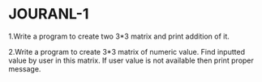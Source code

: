 # JOURANL-1
1.Write a program to create two 3*3 matrix and print addition of it.

2.Write a program to create 3*3 matrix of numeric value. Find inputted value by user in this
matrix. If user value is not available then print proper message.
